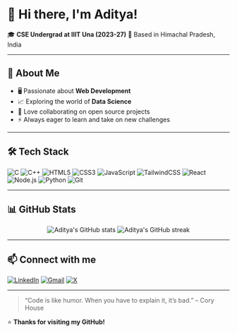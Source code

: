 # 👋 Hi there, I'm Aditya!

🎓 **CSE Undergrad at IIIT Una (2023-27)**
🌄 Based in Himachal Pradesh, India  

---

## 🚀 About Me

- 🖥️ Passionate about **Web Development**
- 📈 Exploring the world of **Data Science**
- 🤝 Love collaborating on open source projects
- ⚡ Always eager to learn and take on new challenges

---

## 🛠️ Tech Stack

![C](https://img.shields.io/badge/-C-A8B9CC?logo=c&logoColor=fff)
![C++](https://img.shields.io/badge/-C++-00599C?logo=c%2b%2b&logoColor=fff)
![HTML5](https://img.shields.io/badge/-HTML5-E34F26?logo=html5&logoColor=fff)
![CSS3](https://img.shields.io/badge/-CSS3-1572B6?logo=css3&logoColor=fff)
![JavaScript](https://img.shields.io/badge/-JavaScript-F7DF1E?logo=javascript&logoColor=222)
![TailwindCSS](https://img.shields.io/badge/-TailwindCSS-38B2AC?logo=tailwind-css&logoColor=fff)
![React](https://img.shields.io/badge/-React-61DAFB?logo=react&logoColor=222)
![Node.js](https://img.shields.io/badge/-Node.js-339933?logo=node.js&logoColor=fff)
![Python](https://img.shields.io/badge/-Python-3776AB?logo=python&logoColor=fff)
![Git](https://img.shields.io/badge/-Git-F05032?logo=git&logoColor=fff)

---

## 📊 GitHub Stats

<p align="center">
  <img src="https://github-readme-stats.vercel.app/api?username=Aditya100905&show_icons=true&theme=radical" alt="Aditya's GitHub stats"/>
  <img src="https://streak-stats.demolab.com/?user=Aditya100905&theme=radical" alt="Aditya's GitHub streak"/>
</p>


---

## 📫 Connect with me

[![LinkedIn](https://img.shields.io/badge/-LinkedIn-0077B5?logo=linkedin&logoColor=fff)](https://www.linkedin.com/in/aditya-kumar-goyal-1a631328a)
[![Gmail](https://img.shields.io/badge/-Gmail-EA4335?logo=gmail&logoColor=fff)](mailto:your.adityakumargoyal06@gmail.com)
[![X](https://img.shields.io/badge/-X-000000?logo=x&logoColor=white)](https://x.com/Aditya903282713
)

---

> “Code is like humor. When you have to explain it, it’s bad.” – Cory House


⭐️ **Thanks for visiting my GitHub!**

